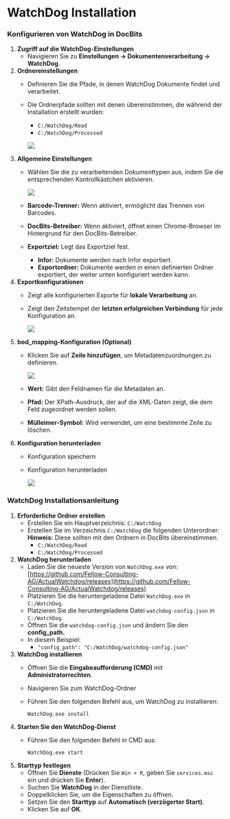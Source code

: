 # WatchDog Installation

### Konfigurieren von WatchDog in DocBits

1. **Zugriff auf die WatchDog-Einstellungen**
   * Navigieren Sie zu **Einstellungen → Dokumentenverarbeitung → WatchDog**.
2. **Ordnereinstellungen**
   * Definieren Sie die Pfade, in denen WatchDog Dokumente findet und verarbeitet.
   *   Die Ordnerpfade sollten mit denen übereinstimmen, die während der Installation erstellt wurden:

       * `C:/WatchDog/Read`
       * `C:/WatchDog/Processed`

       ![](https://docs.docbits.com/~gitbook/image?url=https%3A%2F%2F578966019-files.gitbook.io%2F%7E%2Ffiles%2Fv0%2Fb%2Fgitbook-x-prod.appspot.com%2Fo%2Fspaces%252FT2n2w4uDCJvv7CJ5zrdk%252Fuploads%252FzG1EFmtSO4AxZjWir401%252Fimage.png%3Falt%3Dmedia%26token%3Dc356e023-8cfb-4f45-b863-b27c5af1d9df\&width=768\&dpr=4\&quality=100\&sign=1b1ae0c4\&sv=2)
3. **Allgemeine Einstellungen**
   *   Wählen Sie die zu verarbeitenden Dokumenttypen aus, indem Sie die entsprechenden Kontrollkästchen aktivieren.

       ![](https://docs.docbits.com/~gitbook/image?url=https%3A%2F%2F578966019-files.gitbook.io%2F%7E%2Ffiles%2Fv0%2Fb%2Fgitbook-x-prod.appspot.com%2Fo%2Fspaces%252FT2n2w4uDCJvv7CJ5zrdk%252Fuploads%252FZbCt5UHd37PdNZsVItdt%252Fimage.png%3Falt%3Dmedia%26token%3Db3c3f203-0f60-42a0-bd56-ee70c204f5e8\&width=768\&dpr=4\&quality=100\&sign=becd5e31\&sv=2)
   * **Barcode-Trenner:** Wenn aktiviert, ermöglicht das Trennen von Barcodes.
   * **DocBits-Betreiber:** Wenn aktiviert, öffnet einen Chrome-Browser im Hintergrund für den DocBits-Betreiber.
   * **Exportziel:** Legt das Exportziel fest.
     * **Infor:** Dokumente werden nach Infor exportiert.
     * **Exportordner:** Dokumente werden in einen definierten Ordner exportiert, der weiter unten konfiguriert werden kann.
4. **Exportkonfigurationen**
   * Zeigt alle konfigurierten Exporte für **lokale Verarbeitung** an.
   *   Zeigt den Zeitstempel der **letzten erfolgreichen Verbindung** für jede Konfiguration an.

       ![](https://docs.docbits.com/~gitbook/image?url=https%3A%2F%2F578966019-files.gitbook.io%2F%7E%2Ffiles%2Fv0%2Fb%2Fgitbook-x-prod.appspot.com%2Fo%2Fspaces%252FT2n2w4uDCJvv7CJ5zrdk%252Fuploads%252FRvK5qn6EggWJxcSYNP5J%252Fimage.png%3Falt%3Dmedia%26token%3D195b9cc6-c5ac-4ee6-90da-b3ee9696ee30\&width=768\&dpr=4\&quality=100\&sign=3bc11ec5\&sv=2)
5. **bod\_mapping-Konfiguration (Optional)**
   *   Klicken Sie auf **Zeile hinzufügen**, um Metadatenzuordnungen zu definieren.

       ![](https://docs.docbits.com/~gitbook/image?url=https%3A%2F%2F578966019-files.gitbook.io%2F%7E%2Ffiles%2Fv0%2Fb%2Fgitbook-x-prod.appspot.com%2Fo%2Fspaces%252FT2n2w4uDCJvv7CJ5zrdk%252Fuploads%252FlzUqcr51kq18OrmYAR8X%252Fimage.png%3Falt%3Dmedia%26token%3D3035122b-f1d3-44cc-bfe6-5230943bd77d\&width=768\&dpr=4\&quality=100\&sign=e98d5a1b\&sv=2)
   * **Wert:** Gibt den Feldnamen für die Metadaten an.
   * **Pfad:** Der XPath-Ausdruck, der auf die XML-Daten zeigt, die dem Feld zugeordnet werden sollen.
   * **Mülleimer-Symbol:** Wird verwendet, um eine bestimmte Zeile zu löschen.
6. **Konfiguration herunterladen**
   * Konfiguration speichern
   *   Konfiguration herunterladen

       ![](https://docs.docbits.com/~gitbook/image?url=https%3A%2F%2F578966019-files.gitbook.io%2F%7E%2Ffiles%2Fv0%2Fb%2Fgitbook-x-prod.appspot.com%2Fo%2Fspaces%252FT2n2w4uDCJvv7CJ5zrdk%252Fuploads%252FZXiz4KB7QpnaqD9XwX3o%252Fimage.png%3Falt%3Dmedia%26token%3D04c9f8dc-7d79-443f-9ce4-6d4214edc98b\&width=768\&dpr=4\&quality=100\&sign=574a4218\&sv=2)

### WatchDog Installationsanleitung

1. **Erforderliche Ordner erstellen**
   * Erstellen Sie ein Hauptverzeichnis: `C:/WatchDog`
   * Erstellen Sie im Verzeichnis `C:/WatchDog` die folgenden Unterordner: **Hinweis:** Diese sollten mit den Ordnern in DocBits übereinstimmen.
     * `C:/WatchDog/Read`
     * `C:/WatchDog/Processed`
2. **WatchDog herunterladen**
   * Laden Sie die neueste Version von `WatchDog.exe` von:[https://github.com/Fellow-Consulting-AG/ActualWatchdog/releases](https://github.com/Fellow-Consulting-AG/ActualWatchdog/releases)
   * Platzieren Sie die heruntergeladene Datei `WatchDog.exe` in `C:/WatchDog`.
   * Platzieren Sie die heruntergeladene Datei `watchdog-config.json` in `C:/WatchDog`.
   * Öffnen Sie die `watchdog-config.json` und ändern Sie den **config\_path.**
   * In diesem Beispiel:
     * `"config_path": "C:/WatchDog/watchdog-config.json"`
3. **WatchDog installieren**
   * Öffnen Sie die **Eingabeaufforderung (CMD)** mit **Administratorrechten**.
   * Navigieren Sie zum WatchDog-Ordner
   *   Führen Sie den folgenden Befehl aus, um WatchDog zu installieren:

       `WatchDog.exe install`
4. **Starten Sie den WatchDog-Dienst**
   *   Führen Sie den folgenden Befehl in CMD aus:

       `WatchDog.exe start`
5. **Starttyp festlegen**
   * Öffnen Sie **Dienste** (Drücken Sie `Win + R`, geben Sie `services.msc` ein und drücken Sie **Enter**).
   * Suchen Sie **WatchDog** in der Dienstliste.
   * Doppelklicken Sie, um die Eigenschaften zu öffnen.
   * Setzen Sie den **Starttyp** auf **Automatisch (verzögerter Start)**.
   * Klicken Sie auf **OK**.
